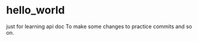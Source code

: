 # hello_world
just for learning api doc
To make some changes to practice commits and so on.                         





















































